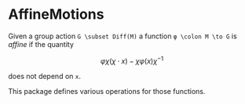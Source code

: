 # AffineMotions

Given a group action ``G \subset Diff(M)``
a function ``φ \colon M \to G`` is *affine* if the quantity
```math
φχ(χ\cdot x) - χ φ(x) χ^{-1}
```
does not depend on ``x``.

This package defines various operations for those functions.
